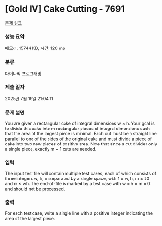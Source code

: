 # [Gold IV] Cake Cutting - 7691 

[문제 링크](https://www.acmicpc.net/problem/7691) 

### 성능 요약

메모리: 15744 KB, 시간: 120 ms

### 분류

다이나믹 프로그래밍

### 제출 일자

2025년 7월 19일 21:04:11

### 문제 설명

<p>You are given a rectangular cake of integral dimensions w × h. Your goal is to divide this cake into m rectangular pieces of integral dimensions such that the area of the largest piece is minimal. Each cut must be a straight line parallel to one of the sides of the original cake and must divide a piece of cake into two new pieces of positive area. Note that since a cut divides only a single piece, exactly m − 1 cuts are needed.</p>

### 입력 

 <p>The input test file will contain multiple test cases, each of which consists of three integers w, h, m separated by a single space, with 1 ≤ w, h, m ≤ 20 and m ≤ wh. The end-of-file is marked by a test case with w = h = m = 0 and should not be processed.</p>

### 출력 

 <p>For each test case, write a single line with a positive integer indicating the area of the largest piece.</p>

